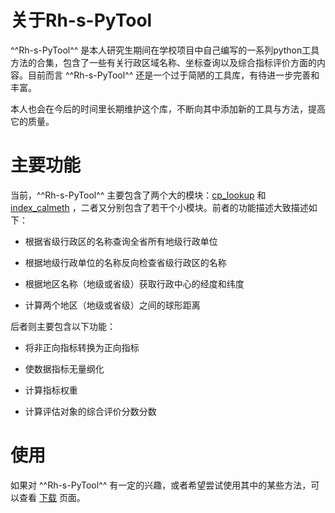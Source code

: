 # 关于Rh-s-PyTool

^^Rh-s-PyTool^^ 是本人研究生期间在学校项目中自己编写的一系列python工具方法的合集，包含了一些有关行政区域名称、坐标查询以及综合指标评价方面的内容。目前而言 ^^Rh-s-PyTool^^ 还是一个过于简陋的工具库，有待进一步完善和丰富。

本人也会在今后的时间里长期维护这个库，不断向其中添加新的工具与方法，提高它的质量。

# 主要功能

当前，^^Rh-s-PyTool^^ 主要包含了两个大的模块：[cp_lookup](../modules/cp_lookup.md) 和 [index_calmeth](../modules/index_calmeth.md) ，二者又分别包含了若干个小模块。前者的功能描述大致描述如下：

+ 根据省级行政区的名称查询全省所有地级行政单位

+ 根据地级行政单位的名称反向检查省级行政区的名称

+ 根据地区名称（地级或省级）获取行政中心的经度和纬度

+ 计算两个地区（地级或省级）之间的球形距离

后者则主要包含以下功能：

+ 将非正向指标转换为正向指标

+ 使数据指标无量纲化

+ 计算指标权重

+ 计算评估对象的综合评价分数分数

# 使用

如果对 ^^Rh-s-PyTool^^ 有一定的兴趣，或者希望尝试使用其中的某些方法，可以查看 [下载](install.md) 页面。
